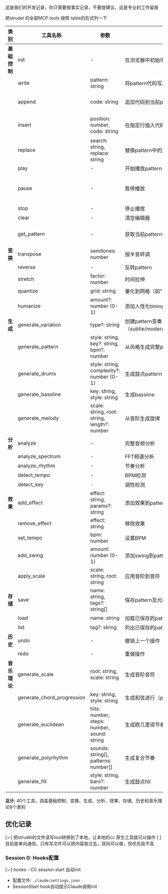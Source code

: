 这是我们的开发记录，你只需要按事实记录，不要提建议，这是专业的工作留痕

把strudel 的全部MCP tools 按照 table的形式列一下

| 类别 | 工具名称 | 参数 | 说明 | 必要？ | AIDI备注 |
|------|---------|------|------|--------|----------|
| **基础控制** | init | - | 在浏览器中初始化Strudel | ✓ | |
| | write | pattern: string | 将pattern代码写入编辑器 | ✓ | |
| | append | code: string | 追加代码到当前pattern | ✗ | write可替代 |
| | insert | position: number, code: string | 在指定行插入代码 | ✗ | write可替代 |
| | replace | search: string, replace: string | 替换pattern中的文本 | ✓ | |
| | play | - | 开始播放pattern | ✓ | |
| | pause | - | 暂停播放 | ✗ | 与stop功能相同 |
| | stop | - | 停止播放 | ✓ | |
| | clear | - | 清空编辑器 | ✓ | |
| | get_pattern | - | 获取当前pattern代码 | ✓ | 建议改名read |
| **变换** | transpose | semitones: number | 按半音转调 | | |
| | reverse | - | 反转pattern | | |
| | stretch | factor: number | 时间拉伸 | | |
| | quantize | grid: string | 量化到网格（如"1/16"） | | |
| | humanize | amount?: number (0-1) | 添加人性化timing变化 | | |
| **生成** | generate_variation | type?: string | 创建pattern变奏（subtle/moderate/extreme/glitch/evolving） | | |
| | generate_pattern | style: string, key?: string, bpm?: number | 从风格生成完整pattern | | |
| | generate_drums | style: string, complexity?: number (0-1) | 生成鼓点pattern | | |
| | generate_bassline | key: string, style: string | 生成bassline | | |
| | generate_melody | scale: string, root: string, length?: number | 从音阶生成旋律 | | |
| **分析** | analyze | - | 完整音频分析 | | |
| | analyze_spectrum | - | FFT频谱分析 | | |
| | analyze_rhythm | - | 节奏分析 | | |
| | detect_tempo | - | BPM检测 | | |
| | detect_key | - | 调性检测 | | |
| **效果** | add_effect | effect: string, params?: string | 添加效果到pattern | | |
| | remove_effect | effect: string | 移除效果 | | |
| | set_tempo | bpm: number | 设置BPM | | |
| | add_swing | amount: number (0-1) | 添加swing到pattern | | |
| | apply_scale | scale: string, root: string | 应用音阶到音符 | | |
| **存储** | save | name: string, tags?: string[] | 保存pattern及元数据 | | |
| | load | name: string | 加载已保存的pattern | | |
| | list | tag?: string | 列出已保存的patterns | | |
| **历史** | undo | - | 撤销上一个操作 | | |
| | redo | - | 重做操作 | | |
| **音乐理论** | generate_scale | root: string, scale: string | 生成音阶音符 | | |
| | generate_chord_progression | key: string, style: string | 生成和弦进行（pop/jazz/blues等） | | |
| | generate_euclidean | hits: number, steps: number, sound: string | 生成欧几里得节奏 | | |
| | generate_polyrhythm | sounds: string[], patterns: number[] | 生成复合节奏 | | |
| | generate_fill | style: string, bars?: number | 生成鼓点fill | | |

**总计**: 40个工具，涵盖基础控制、变换、生成、分析、效果、存储、历史和音乐理论8个类别

## 优化记录
[✓] 把strudel的文件读写tool转移到了本地，让本地的cc 原生工具就可以操作
[ ] 目前是单向通信，只有写文件可以把内容放过去，双向可以做，但优先级不高

### Session 0: Hooks配置

[✓] hooks - CC session start 自动init
- 配置文件: `.claude/settings.json`
- SessionStart hook自动提示Claude调用init
